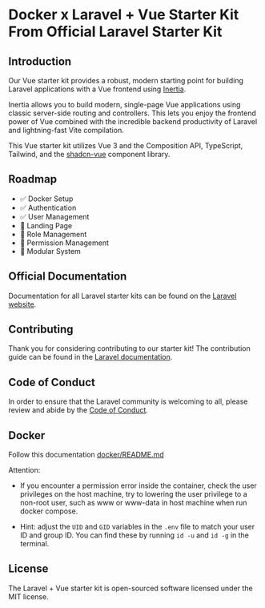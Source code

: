 # Docker x Laravel + Vue Starter Kit From Official Laravel Starter Kit

## Introduction

Our Vue starter kit provides a robust, modern starting point for building Laravel applications with a Vue frontend using [Inertia](https://inertiajs.com).

Inertia allows you to build modern, single-page Vue applications using classic server-side routing and controllers. This lets you enjoy the frontend power of Vue combined with the incredible backend productivity of Laravel and lightning-fast Vite compilation.

This Vue starter kit utilizes Vue 3 and the Composition API, TypeScript, Tailwind, and the [shadcn-vue](https://www.shadcn-vue.com) component library.

## Roadmap
- ✅ Docker Setup
- ✅ Authentication
- ✅ User Management
- 🚧 Landing Page
- 🚧 Role Management
- 🚧 Permission Management
- 🚧 Modular System

## Official Documentation

Documentation for all Laravel starter kits can be found on the [Laravel website](https://laravel.com/docs/starter-kits).

## Contributing

Thank you for considering contributing to our starter kit! The contribution guide can be found in the [Laravel documentation](https://laravel.com/docs/contributions).

## Code of Conduct

In order to ensure that the Laravel community is welcoming to all, please review and abide by the [Code of Conduct](https://laravel.com/docs/contributions#code-of-conduct).

## Docker
Follow this documentation [docker/README.md](https://github.com/indra-yana/laravel12-starter/blob/main/docker/README.md)

Attention:

- If you encounter a permission error inside the container, check the user privileges on the host machine, try to lowering the user privilege to a non-root user, such as www or www-data in host machine when run docker compose.

- Hint: adjust the `UID` and `GID` variables in the `.env` file to match your user ID and group ID. You can find these by running `id -u` and `id -g` in the terminal.

## License

The Laravel + Vue starter kit is open-sourced software licensed under the MIT license.
